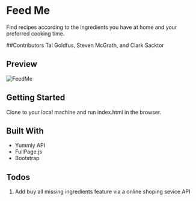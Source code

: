 # Feed Me
 Find recipes according to the ingredients you have at home and your preferred cooking time. 

 ##Contributors 
 Tal Goldfus, Steven McGrath, and Clark Sacktor

## Preview
![FeedMe](https://github.com/talgoldfus/FeedMe/blob/master/preview.gif)
## Getting Started

Clone to your local machine and run index.html in the browser. 

## Built With

* Yummly API 
* FullPage.js 
* Bootstrap

## Todos 
1) Add buy all missing ingredients feature via a online shoping sevice API

